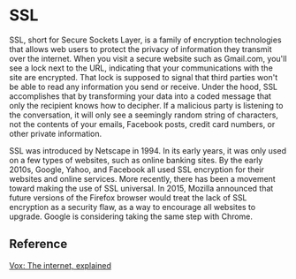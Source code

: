 # SSL

SSL, short for Secure Sockets Layer, is a family of encryption technologies that allows web users to protect the privacy of information they transmit over the internet. When you visit a secure website such as Gmail.com, you'll see a lock next to the URL, indicating that your communications with the site are encrypted. That lock is supposed to signal that third parties won't be able to read any information you send or receive. Under the hood, SSL accomplishes that by transforming your data into a coded message that only the recipient knows how to decipher. If a malicious party is listening to the conversation, it will only see a seemingly random string of characters, not the contents of your emails, Facebook posts, credit card numbers, or other private information.

SSL was introduced by Netscape in 1994. In its early years, it was only used on a few types of websites, such as online banking sites. By the early 2010s, Google, Yahoo, and Facebook all used SSL encryption for their websites and online services. More recently, there has been a movement toward making the use of SSL universal. In 2015, Mozilla announced that future versions of the Firefox browser would treat the lack of SSL encryption as a security flaw, as a way to encourage all websites to upgrade. Google is considering taking the same step with Chrome.

## Reference

[Vox: The internet, explained](https://www.vox.com/2014/6/16/18076282/the-internet)
